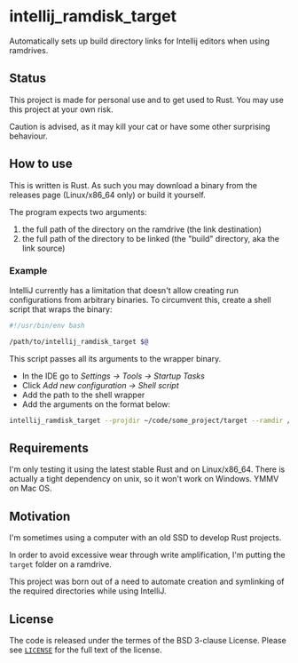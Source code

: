 # intellij_ramdisk_target

Automatically sets up build directory links for Intellij editors when using ramdrives.

## Status
This project is made for personal use and to get used to Rust. You may use this project at your own risk.

Caution is advised, as it may kill your cat or have some other surprising behaviour.

## How to use

This is written is Rust. As such you may download a binary from the releases page (Linux/x86_64 only) or build it yourself.

The program expects two arguments:
1. the full path of the directory on the ramdrive (the link destination)
1. the full path of the directory to be linked (the "build" directory, aka the link source)

### Example

IntelliJ currently has a limitation that doesn't allow creating run configurations from arbitrary binaries.
To circumvent this, create a shell script that wraps the binary:

```bash
#!/usr/bin/env bash

/path/to/intellij_ramdisk_target $@
```

This script passes all its arguments to the wrapper binary.

* In the IDE go to *Settings -> Tools -> Startup Tasks*
* Click *Add new configuration -> Shell script*
* Add the path to the shell wrapper
* Add the arguments on the format below:

```bash
intellij_ramdisk_target --projdir ~/code/some_project/target --ramdir /run/user/$UID/code/some_project/target
```


## Requirements

I'm only testing it using the latest stable Rust and on Linux/x86_64.
There is actually a tight dependency on unix, so it won't work on Windows. YMMV on Mac OS.

## Motivation
I'm sometimes using a computer with an old SSD to develop Rust projects.

In order to avoid excessive wear through write amplification, I'm putting the `target` folder on a ramdrive.

This project was born out of a need to automate creation and symlinking of the required directories while using IntelliJ.

## License
The code is released under the termes of the BSD 3-clause License.
Please see [`LICENSE`](LICENSE) for the full text of the license.
